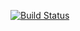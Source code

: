 [![Build Status](http://10.0.2.15:8080/buildStatus/icon?job=Job3)](http://10.0.2.15:8080/job/Job3/)
